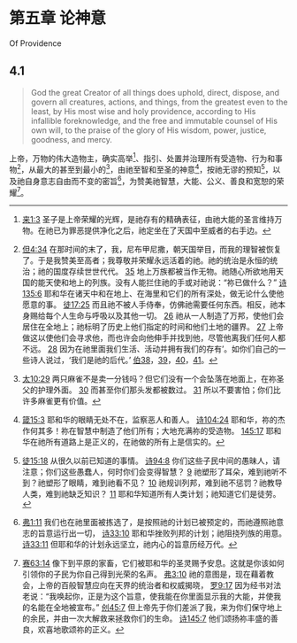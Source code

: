 # 第五章 论神意

Of Providence

## 4.1

> God the great Creator of all things does uphold, direct, dispose, and govern all creatures, actions, and things, from the greatest even to the least, by His most wise and holy providence, according to His infallible foreknowledge, and the free and immutable counsel of His own will, to the praise of the glory of His wisdom, power, justice, goodness, and mercy.

上帝，万物的伟大造物主，确实高举[^5-1]、指引、处置并治理所有受造物、行为和事物[^5-2]，从最大的甚至到最小的[^5-3]，由祂至智和至圣的神意[^5-4]，按祂无谬的预知[^5-5]，以及祂自身意志自由而不变的密旨[^5-6]，为赞美祂智慧，大能、公义、善良和宽恕的荣耀[^5-7]。

[^5-1]: [来1:3](https://biblehub.com/hebrews/1-3.htm) 圣子是上帝荣耀的光辉，是祂存有的精确表征，由祂大能的圣言维持万物。在祂已为罪恶提供净化之后，祂定坐在了天国中至威者的右手边。

[^5-2]: [但4:34](https://biblehub.com/daniel/4-34.htm) 在那时间的末了，我，尼布甲尼撒，朝天国举目，而我的理智被恢复了。于是我赞美至高者；我尊敬并荣耀永远活着的祂。祂的统治是永恒的统治；祂的国度存续世世代代。 [35](https://biblehub.com/daniel/4-35.htm) 地上万族都被当作无物。祂随心所欲地用天国的能天使和地上的列族。没有人能拦住祂的手或对祂说：“祢已做什么？” [诗135:6](https://biblehub.com/psalms/135-6.htm) 耶和华在诸天中和在地上、在海里和它们的所有深处，做无论什么使他愿意的事。 [徒17:25](https://biblehub.com/acts/17-25.htm) 而且祂不被人手侍奉，仿佛祂需要任何东西。相反，祂本身赐给每个人生命与呼吸以及其他一切。 [26](https://biblehub.com/acts/17-26.htm) 祂从一人制造了万邦，使他们会居住在全地上；祂标明了历史上他们指定的时间和他们土地的疆界。 [27](https://biblehub.com/acts/17-27.htm) 上帝做这以使他们会寻求他，而也许会向他伸手并找到他，尽管他离我们任何人都不远。 [28](https://biblehub.com/acts/17-27.htm) 因为在祂里面我们生活、活动并拥有我们的存有’。如你们自己的一些诗人说过，‘我们是祂的后代。’ [伯38](https://biblehub.com/niv/job/38.htm)，[39](https://biblehub.com/niv/job/39.htm)，[40](https://biblehub.com/niv/job/40.htm)，[41](https://biblehub.com/niv/job/41.htm)。

[^5-3]: [太10:29](https://biblehub.com/matthew/10-29.htm) 两只麻雀不是卖一分钱吗？但它们没有一个会坠落在地面上，在祢圣父的护理外面。 [30](https://biblehub.com/matthew/10-30.htm) 而甚至你们那头发都被数过。 [31](https://biblehub.com/matthew/10-31.htm) 所以不要害怕；你们比许多麻雀更有价值。

[^5-4]: [箴15:3](https://biblehub.com/proverbs/15-3.htm) 耶和华的眼睛无处不在，监察恶人和善人。 [诗104:24](https://biblehub.com/psalms/104-24.htm) 耶和华，祢的杰作何其多！祢在智慧中制造了他们所有；大地充满祢的受造物。 [145:17](https://biblehub.com/psalms/145-17.htm) 耶和华在祂所有道路上是正义的，在祂做的所有上是信实的。

[^5-5]: [徒15:18](https://biblehub.com/acts/15-18.htm) 从很久以前已知道的事情。 [诗94:8](https://biblehub.com/psalms/94-8.htm) 你们这些子民中间的愚昧人，请注意；你们这些愚蠢人，何时你们会变得智慧？ [9](https://biblehub.com/psalms/94-9.htm) 祂塑形了耳朵，难到祂听不到？祂塑形了眼睛，难到祂看不见？ [10](https://biblehub.com/psalms/94-10.htm) 祂规训列邦，难到祂不惩罚？祂教导人类，难到祂缺乏知识？ [11](https://biblehub.com/psalms/94-11.htm) 耶和华知道所有人类计划；祂知道它们是徒劳。

[^5-6]: [弗1:11](https://biblehub.com/ephesians/1-11.htm) 我们也在祂里面被拣选了，是按照祂的计划已被预定的，而祂遵照祂意志的旨意运行出一切， [诗33:10](https://biblehub.com/psalms/33-10.htm) 耶和华挫败列邦的计划；祂阻挠列族的用意。 [诗33:11](https://biblehub.com/psalms/33-11.htm) 但耶和华的计划永远坚立，祂内心的旨意历经万代。

[^5-7]: [赛63:14](https://biblehub.com/isaiah/63-14.htm) 像下到平原的家畜，它们被耶和华的圣灵赐予安息。这就是你该如何引领你的子民为你自己得到光荣的名声。 [弗3:10](https://biblehub.com/ephesians/3-10.htm) 祂的意图是，现在藉着教会，上帝的百般智慧应向在天界的统治者和权威揭晓， [罗9:17](https://biblehub.com/romans/9-17.htm) 因为经书对法老说：“我唤起你，正是为这个旨意，使我能在你里面显示我的大能，并使我的名能在全地被宣布。” [创45:7](https://biblehub.com/genesis/45-7.htm) 但上帝先于你们差派了我，来为你们保守地上的余民，并由一次大解救来拯救你们的生命。 [诗145:7](https://biblehub.com/psalms/145-7.htm) 他们颂扬祢丰盛的善良，欢喜地歌颂祢的正义。